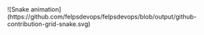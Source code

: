 <div>
  ![Snake animation](https://github.com/felpsdevops/felpsdevops/blob/output/github-contribution-grid-snake.svg)

</div>
